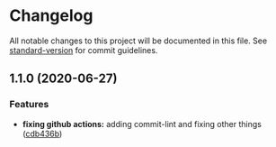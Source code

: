 # Changelog

All notable changes to this project will be documented in this file. See [standard-version](https://github.com/conventional-changelog/standard-version) for commit guidelines.

## 1.1.0 (2020-06-27)


### Features

* **fixing github actions:** adding commit-lint and fixing other things ([cdb436b](https://github.com/lpmatos/aws-report-infra/commit/cdb436b077027588e223765bf014f96b5d611114))
